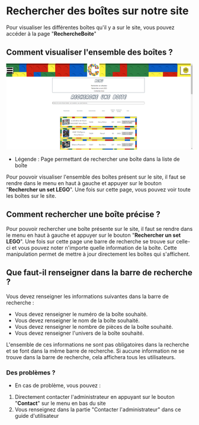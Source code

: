 # Rechercher des boîtes sur notre site

Pour visualiser les différentes boîtes qu'il y a sur le site, vous pouvez accéder à la page "**RechercheBoite**"

## Comment visualiser l'ensemble des boîtes ?

<!-- <img src="../../img/RechercheBoite.png" alt="RechercheBoite" width="1000px"> -->
![Page permettant de rechercher une boîte dans la liste de boîte](img/RechercheBoite.png)
- Légende : Page permettant de rechercher une boîte dans la liste de boîte

Pour pouvoir visualiser l'ensemble des boîtes présent sur le site, il faut se rendre dans le menu en haut à gauche et appuyer sur le bouton "**Rechercher un set LEGO**". Une fois sur cette page, vous pouvez voir toute les boîtes sur le site.

## Comment rechercher une boîte précise ?

Pour pouvoir rechercher une boîte présente sur le site, il faut se rendre dans le menu en haut à gauche et appuyer sur le bouton "**Rechercher un set LEGO**". Une fois sur cette page une barre de recherche se trouve sur celle-ci et vous pouvez noter n'importe quelle information de la boîte. Cette manipulation permet de mettre à jour directement les boîtes qui s'affichent.

## Que faut-il renseigner dans la barre de recherche ?

Vous devez renseigner les informations suivantes dans la barre de recherche :

- Vous devez renseigner le numéro de la boîte souhaité.
- Vous devez renseigner le nom de la boîte souhaité.
- Vous devez renseigner le nombre de pièces de la boîte souhaité.
- Vous devez renseigner l'univers de la boîte souhaité.

L'ensemble de ces informations ne sont pas obligatoires dans la recherche et se font dans la même barre de recherche. Si aucune information ne se trouve dans la barre de recherche, cela affichera tous les utilisateurs.

### Des problèmes ?

- En cas de problème, vous pouvez :

1. Directement contacter l'administrateur en appuyant sur le bouton "**Contact**" sur le menu en bas du site
2. Vous renseignez dans la partie "Contacter l'administrateur" dans ce guide d'utilisateur
